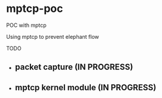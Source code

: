 # mptcp-poc
POC with mptcp 

Using mptcp to prevent elephant flow

TODO

- packet capture (IN PROGRESS)
  -   
- mptcp kernel module (IN PROGRESS)
  - 

